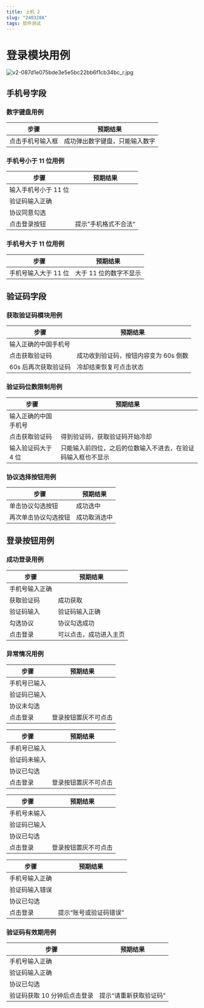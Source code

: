 ```yaml
---
title: 上机 2
slug: "240328A"
tags: 软件测试
---
```


# 登录模块用例

![v2-087d1e075bde3e5e5bc22bb6f1cb34bc_r.jpg](https://cdn.jsdelivr.net/gh/chousinbin/Image/202403281348941.png)

## 手机号字段

### 数字键盘用例

| 步骤             | 预期结果                       |
| ---------------- | ------------------------------ |
| 点击手机号输入框 | 成功弹出数字键盘，只能输入数字 |

### 手机号小于 11 位用例

| 步骤                 | 预期结果             |
| -------------------- | -------------------- |
| 输入手机号小于 11 位 |                      |
| 验证码输入正确       |                      |
| 协议同意勾选         |                      |
| 点击登录按钮         | 提示”手机格式不合法“ |

### 手机号大于 11 位用例

| 步骤                 | 预期结果               |
| -------------------- | ---------------------- |
| 手机号输入大于 11 位 | 大于 11 位的数字不显示 |

## 验证码字段

### 获取验证码模块用例

| 步骤                 | 预期结果                              |
| -------------------- | ------------------------------------- |
| 输入正确的中国手机号 |                                       |
| 点击获取验证码       | 成功收到验证码，按钮内容变为 60s 倒数 |
| 60s 后再次获取验证码 | 冷却结束恢复可点击状态                |

### 验证码位数限制用例

| 步骤                 | 预期结果                                                     |
| -------------------- | ------------------------------------------------------------ |
| 输入正确的中国手机号 |                                                              |
| 点击获取验证码       | 得到验证码，获取验证码开始冷却                               |
| 输入验证码大于 4 位  | 只能输入前四位，之后的位数输入不进去，在验证码输入框也不显示 |

### 协议选择按钮用例

| 步骤                 | 预期结果     |
| -------------------- | ------------ |
| 单击协议勾选按钮     | 成功选中     |
| 再次单击协议勾选按钮 | 成功取消选中 |

## 登录按钮用例

### 成功登录用例

| 步骤           | 预期结果               |
| -------------- | ---------------------- |
| 手机号输入正确 |                        |
| 获取验证码     | 成功获取               |
| 验证码输入     | 验证码输入正确         |
| 勾选协议       | 协议勾选成功           |
| 点击登录       | 可以点击，成功进入主页 |

### 异常情况用例

| 步骤         | 预期结果             |
| ------------ | -------------------- |
| 手机号已输入 |                      |
| 验证码已输入 |                      |
| 协议未勾选   |                      |
| 点击登录     | 登录按钮置灰不可点击 |

| 步骤         | 预期结果             |
| ------------ | -------------------- |
| 手机号已输入 |                      |
| 验证码未输入 |                      |
| 协议已勾选   |                      |
| 点击登录     | 登录按钮置灰不可点击 |

| 步骤         | 预期结果             |
| ------------ | -------------------- |
| 手机号未输入 |                      |
| 验证码已输入 |                      |
| 协议已勾选   |                      |
| 点击登录     | 登录按钮置灰不可点击 |

| 步骤           | 预期结果               |
| -------------- | ---------------------- |
| 手机号输入正确 |                        |
| 验证码输入错误 |                        |
| 协议已勾选     |                        |
| 点击登录       | 提示“账号或验证码错误” |

### 验证码有效期用例

| 步骤                         | 预期结果               |
| ---------------------------- | ---------------------- |
| 手机号输入正确               |                        |
| 验证码输入正确               |                        |
| 协议已勾选                   |                        |
| 验证码获取 10 分钟后点击登录 | 提示“请重新获取验证码” |

